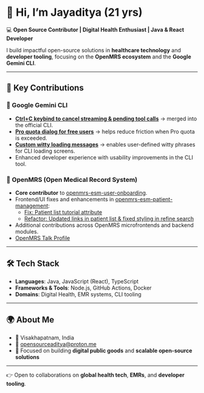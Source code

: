 # 👋 Hi, I’m Jayaditya (21 yrs)

💻 **Open Source Contributor | Digital Health Enthusiast | Java & React Developer**  

I build impactful open-source solutions in **healthcare technology** and **developer tooling**, focusing on the **OpenMRS ecosystem** and the **Google Gemini CLI**.  

---

## 🚀 Key Contributions  

### 🤖 Google Gemini CLI  
- [**Ctrl+C keybind to cancel streaming & pending tool calls**](https://github.com/google-gemini/gemini-cli/pull/5838) → merged into the official CLI.  
- [**Pro quota dialog for free users**](https://github.com/google-gemini/gemini-cli/pull/7094) → helps reduce friction when Pro quota is exceeded.  
- [**Custom witty loading messages**](https://github.com/google-gemini/gemini-cli/pull/7641) → enables user-defined witty phrases for CLI loading screens.  
- Enhanced developer experience with usability improvements in the CLI tool.  

### 🏥 OpenMRS (Open Medical Record System)  
- **Core contributor** to [openmrs-esm-user-onboarding](https://github.com/openmrs/openmrs-esm-user-onboarding).  
- Frontend/UI fixes and enhancements in [openmrs-esm-patient-management](https://github.com/openmrs/openmrs-esm-patient-management):  
  - [Fix: Patient list tutorial attribute](https://github.com/openmrs/openmrs-esm-patient-management/pull/1761)  
  - [Refactor: Updated links in patient list & fixed styling in refine search](https://github.com/openmrs/openmrs-esm-patient-management/pull/1925)  
- Additional contributions across OpenMRS microfrontends and backend modules.  
- [OpenMRS Talk Profile](https://talk.openmrs.org/u/backloguy/summary)  

---

## 🛠️ Tech Stack  
- **Languages**: Java, JavaScript (React), TypeScript  
- **Frameworks & Tools**: Node.js, GitHub Actions, Docker  
- **Domains**: Digital Health, EMR systems, CLI tooling  

---

## 🌍 About Me  
- 📍 Visakhapatnam, India  
- 📧 opensourceaditya@proton.me  
- 🎯 Focused on building **digital public goods** and **scalable open-source solutions**  

---

👉 Open to collaborations on **global health tech**, **EMRs**, and **developer tooling**.  
